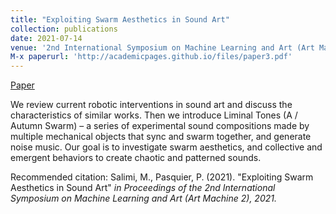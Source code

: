 ```yaml
---
title: "Exploiting Swarm Aesthetics in Sound Art"
collection: publications
date: 2021-07-14
venue: '2nd International Symposium on Machine Learning and Art (Art Machine 2)'
M-x paperurl: 'http://academicpages.github.io/files/paper3.pdf'
---
```

[Paper](https://github.com/mahsoosalimi/mahsoosalimi.github.io/blob/master/files/Exploiting%20Swarm%20Aesthetics%20in%20Sound%20Art.pdf)

We review current robotic interventions in sound art and discuss the characteristics of similar works. Then we introduce Liminal Tones (A / Autumn Swarm) – a series of experimental sound compositions made by multiple mechanical objects that sync and swarm together, and generate noise music. Our goal is to investigate swarm aesthetics, and collective and emergent behaviors to create chaotic and patterned sounds. 

Recommended citation: Salimi, M., Pasquier, P. (2021). "Exploiting Swarm Aesthetics in Sound Art" <i>in Proceedings of the 2nd International Symposium on Machine Learning and Art (Art Machine 2), 2021.
